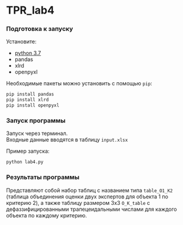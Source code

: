 # TPR_lab4
### Подготовка к запуску
Установите:
* [python 3.7](https://www.python.org/downloads/)
* pandas
* xlrd
* openpyxl

Необходимые пакеты можно установить с помощью `pip`:
```bash
pip install pandas
pip install xlrd
pip install openpyxl
```

### Запуск программы
Запуск через терминал.  
Входные данные вводятся в таблицу `input.xlsx`

Пример запуска:
```bash
python lab4.py
```

### Результаты программы
Представляют собой набор таблиц с названием типа `table_O1_K2` (таблица объединения оценки двух экспертов для объекта 1 по критерию 2), а также таблицу размером 3х3 `O_K_table` с дефаззифицированными трапецеидальными числами для каждого объекта по каждому критерию.
